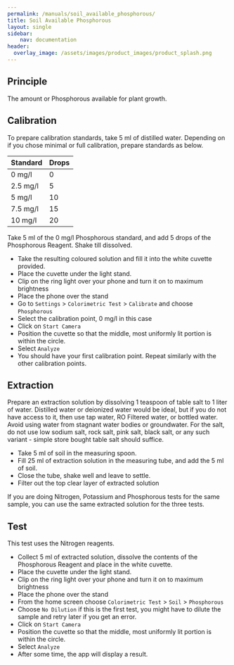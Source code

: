 ```yaml
---
permalink: /manuals/soil_available_phosphorous/
title: Soil Available Phosphorous
layout: single
sidebar: 
    nav: documentation
header:
  overlay_image: /assets/images/product_images/product_splash.png
---
```

## Principle
The amount or Phosphorous available for plant growth. 

## Calibration
To prepare calibration standards, take 5 ml of distilled water. Depending on if you chose minimal or full calibration, prepare standards as below.

| Standard | Drops |
| --- | --- |
| 0 mg/l | 0 |
| 2.5 mg/l | 5 |
| 5 mg/l | 10 |
| 7.5 mg/l | 15 |
| 10 mg/l | 20 |

Take 5 ml of the 0 mg/l Phosphorous standard, and add 5 drops of the Phosphorous Reagent. Shake till dissolved.

* Take the resulting coloured solution and fill it into the white cuvette provided.
* Place the cuvette under the light stand.
* Clip on the ring light over your phone and turn it on to maximum brightness
* Place the phone over the stand
* Go to `Settings` > `Colorimetric Test` > `Calibrate` and choose `Phosphorous`
* Select the calibration point, 0 mg/l in this case
* Click on `Start Camera`
* Position the cuvette so that the middle, most uniformly lit portion is within the circle.
* Select `Analyze`
* You should have your first calibration point. Repeat similarly with the other calibration points.

## Extraction
Prepare an extraction solution by dissolving 1 teaspoon of table salt to 1 liter of water. Distilled water or deionized water would be ideal, but if you do not have access to it, then use tap water, RO Filtered water, or bottled water. Avoid using water from stagnant water bodies or groundwater. For the salt, do not use low sodium salt, rock salt, pink salt, black salt, or any such variant - simple store bought table salt should suffice.

* Take 5 ml of soil in the measuring spoon.
* Fill 25 ml of extraction solution in the measuring tube, and add the 5 ml of soil.
* Close the tube, shake well and leave to settle.
* Filter out the top clear layer of extracted solution

If you are doing Nitrogen, Potassium and Phosphorous tests for the same sample, you can use the same extracted solution for the three tests.


## Test
This test uses the Nitrogen reagents.

* Collect 5 ml of extracted solution, dissolve the contents of the Phosphorous Reagent and place in the white cuvette.
* Place the cuvette under the light stand.
* Clip on the ring light over your phone and turn it on to maximum brightness
* Place the phone over the stand
* From the home screen choose `Colorimetric Test` > `Soil` > `Phosphorous`
* Choose `No Dilution` if this is the first test, you might have to dilute the sample and retry later if you get an error.
* Click on `Start Camera`
* Position the cuvette so that the middle, most uniformly lit portion is within the circle.
* Select `Analyze`
* After some time, the app will display a result.